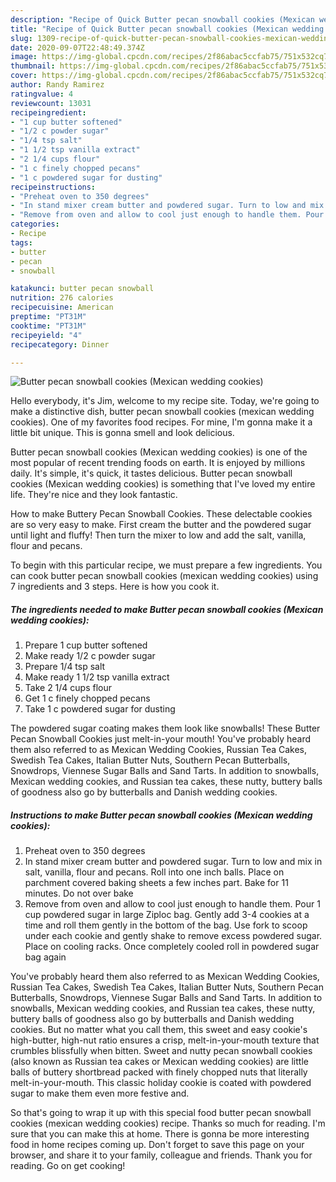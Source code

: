 ```yaml
---
description: "Recipe of Quick Butter pecan snowball cookies (Mexican wedding cookies)"
title: "Recipe of Quick Butter pecan snowball cookies (Mexican wedding cookies)"
slug: 1309-recipe-of-quick-butter-pecan-snowball-cookies-mexican-wedding-cookies
date: 2020-09-07T22:48:49.374Z
image: https://img-global.cpcdn.com/recipes/2f86abac5ccfab75/751x532cq70/butter-pecan-snowball-cookies-mexican-wedding-cookies-recipe-main-photo.jpg
thumbnail: https://img-global.cpcdn.com/recipes/2f86abac5ccfab75/751x532cq70/butter-pecan-snowball-cookies-mexican-wedding-cookies-recipe-main-photo.jpg
cover: https://img-global.cpcdn.com/recipes/2f86abac5ccfab75/751x532cq70/butter-pecan-snowball-cookies-mexican-wedding-cookies-recipe-main-photo.jpg
author: Randy Ramirez
ratingvalue: 4
reviewcount: 13031
recipeingredient:
- "1 cup butter softened"
- "1/2 c powder sugar"
- "1/4 tsp salt"
- "1 1/2 tsp vanilla extract"
- "2 1/4 cups flour"
- "1 c finely chopped pecans"
- "1 c powdered sugar for dusting"
recipeinstructions:
- "Preheat oven to 350 degrees"
- "In stand mixer cream butter and powdered sugar. Turn to low and mix in salt, vanilla, flour and pecans. Roll into one inch balls. Place on parchment covered baking sheets a few inches part. Bake for 11 minutes. Do not over bake"
- "Remove from oven and allow to cool just enough to handle them. Pour 1 cup powdered sugar in large Ziploc bag. Gently add 3-4 cookies at a time and roll them gently in the bottom of the bag. Use fork to scoop under each cookie and gently shake to remove excess powdered sugar. Place on cooling racks. Once completely cooled roll in powdered sugar bag again"
categories:
- Recipe
tags:
- butter
- pecan
- snowball

katakunci: butter pecan snowball 
nutrition: 276 calories
recipecuisine: American
preptime: "PT31M"
cooktime: "PT31M"
recipeyield: "4"
recipecategory: Dinner

---
```



![Butter pecan snowball cookies (Mexican wedding cookies)](https://img-global.cpcdn.com/recipes/2f86abac5ccfab75/751x532cq70/butter-pecan-snowball-cookies-mexican-wedding-cookies-recipe-main-photo.jpg)

Hello everybody, it's Jim, welcome to my recipe site. Today, we're going to make a distinctive dish, butter pecan snowball cookies (mexican wedding cookies). One of my favorites food recipes. For mine, I'm gonna make it a little bit unique. This is gonna smell and look delicious.

Butter pecan snowball cookies (Mexican wedding cookies) is one of the most popular of recent trending foods on earth. It is enjoyed by millions daily. It's simple, it's quick, it tastes delicious. Butter pecan snowball cookies (Mexican wedding cookies) is something that I've loved my entire life. They're nice and they look fantastic.

How to make Buttery Pecan Snowball Cookies. These delectable cookies are so very easy to make. First cream the butter and the powdered sugar until light and fluffy! Then turn the mixer to low and add the salt, vanilla, flour and pecans.


To begin with this particular recipe, we must prepare a few ingredients. You can cook butter pecan snowball cookies (mexican wedding cookies) using 7 ingredients and 3 steps. Here is how you cook it.

<!--inarticleads1-->

##### The ingredients needed to make Butter pecan snowball cookies (Mexican wedding cookies):

1. Prepare 1 cup butter softened
1. Make ready 1/2 c powder sugar
1. Prepare 1/4 tsp salt
1. Make ready 1 1/2 tsp vanilla extract
1. Take 2 1/4 cups flour
1. Get 1 c finely chopped pecans
1. Take 1 c powdered sugar for dusting


The powdered sugar coating makes them look like snowballs! These Butter Pecan Snowball Cookies just melt-in-your mouth! You&#39;ve probably heard them also referred to as Mexican Wedding Cookies, Russian Tea Cakes, Swedish Tea Cakes, Italian Butter Nuts, Southern Pecan Butterballs, Snowdrops, Viennese Sugar Balls and Sand Tarts. In addition to snowballs, Mexican wedding cookies, and Russian tea cakes, these nutty, buttery balls of goodness also go by butterballs and Danish wedding cookies. 

<!--inarticleads2-->

##### Instructions to make Butter pecan snowball cookies (Mexican wedding cookies):

1. Preheat oven to 350 degrees
1. In stand mixer cream butter and powdered sugar. Turn to low and mix in salt, vanilla, flour and pecans. Roll into one inch balls. Place on parchment covered baking sheets a few inches part. Bake for 11 minutes. Do not over bake
1. Remove from oven and allow to cool just enough to handle them. Pour 1 cup powdered sugar in large Ziploc bag. Gently add 3-4 cookies at a time and roll them gently in the bottom of the bag. Use fork to scoop under each cookie and gently shake to remove excess powdered sugar. Place on cooling racks. Once completely cooled roll in powdered sugar bag again


You&#39;ve probably heard them also referred to as Mexican Wedding Cookies, Russian Tea Cakes, Swedish Tea Cakes, Italian Butter Nuts, Southern Pecan Butterballs, Snowdrops, Viennese Sugar Balls and Sand Tarts. In addition to snowballs, Mexican wedding cookies, and Russian tea cakes, these nutty, buttery balls of goodness also go by butterballs and Danish wedding cookies. But no matter what you call them, this sweet and easy cookie&#39;s high-butter, high-nut ratio ensures a crisp, melt-in-your-mouth texture that crumbles blissfully when bitten. Sweet and nutty pecan snowball cookies (also known as Russian tea cakes or Mexican wedding cookies) are little balls of buttery shortbread packed with finely chopped nuts that literally melt-in-your-mouth. This classic holiday cookie is coated with powdered sugar to make them even more festive and. 

So that's going to wrap it up with this special food butter pecan snowball cookies (mexican wedding cookies) recipe. Thanks so much for reading. I'm sure that you can make this at home. There is gonna be more interesting food in home recipes coming up. Don't forget to save this page on your browser, and share it to your family, colleague and friends. Thank you for reading. Go on get cooking!
